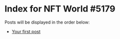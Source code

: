 # Index for NFT World #5179
Posts will be displayed in the order below:

- [Your first post](./001-first.md)

